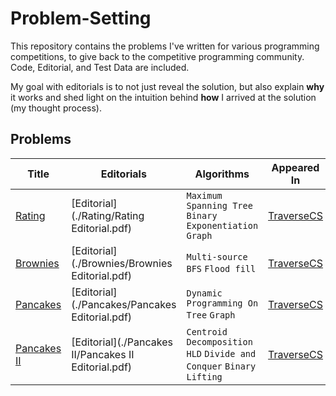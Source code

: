 # Problem-Setting
This repository contains the problems I've written for various programming competitions, to give back to the competitive programming community. Code, Editorial, and Test Data are included.

My goal with editorials is to not just reveal the solution, but also explain **why** it works and shed light on the intuition behind **how** I arrived at the solution (my thought process).

## Problems

| Title | Editorials | Algorithms | Appeared In |
| ----- | ---------- | ---------- | ----------- |
[Rating](./Rating/rating-en-statement.pdf) | [Editorial](./Rating/Rating Editorial.pdf) | `Maximum Spanning Tree` `Binary Exponentiation` `Graph` | [TraverseCS](https://traverse-cs.org/) |
[Brownies](./Brownies/BrowniesEditorial.pdf) | [Editorial](./Brownies/Brownies Editorial.pdf) | `Multi-source BFS` `Flood fill`| [TraverseCS](https://traverse-cs.org/) |
[Pancakes](./Pancakes/PancakesEditorial.pdf) | [Editorial](./Pancakes/Pancakes Editorial.pdf) | `Dynamic Programming On Tree` `Graph`| [TraverseCS](https://traverse-cs.org/) |
[Pancakes II](./Pancakes/pancakes-II-en-statement.pdf) | [Editorial](./Pancakes II/Pancakes II Editorial.pdf) | `Centroid Decomposition` `HLD` `Divide and Conquer` `Binary Lifting`| [TraverseCS](https://traverse-cs.org/) |